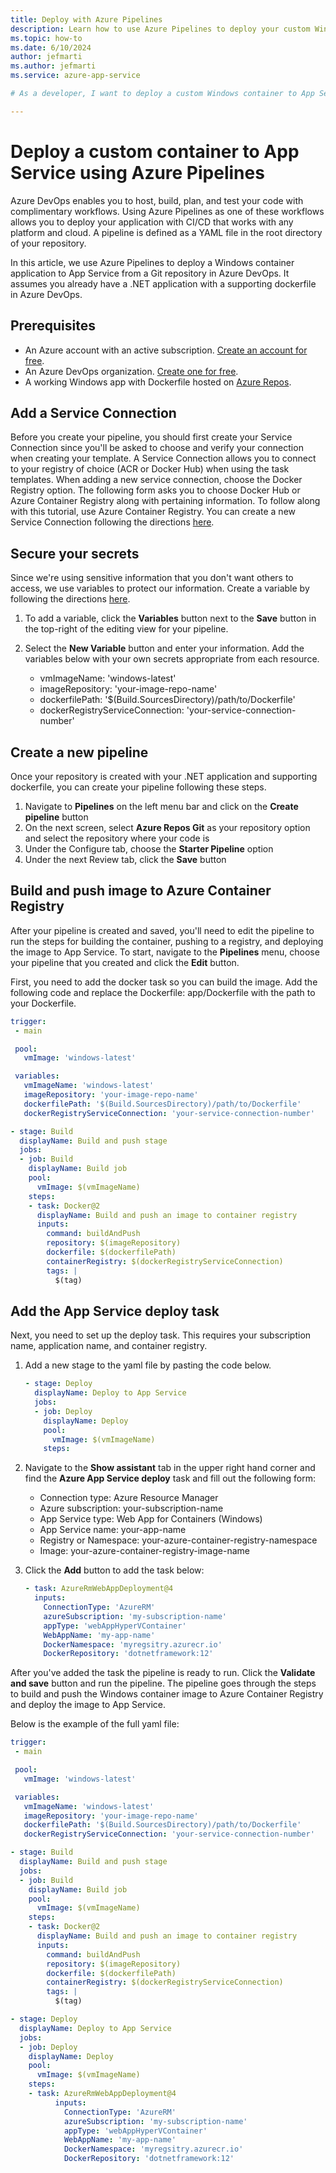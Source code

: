 ```yaml
---
title: Deploy with Azure Pipelines
description: Learn how to use Azure Pipelines to deploy your custom Windows container to App Service from a CI/CD pipeline.
ms.topic: how-to
ms.date: 6/10/2024
author: jefmarti
ms.author: jefmarti
ms.service: azure-app-service 

# As a developer, I want to deploy a custom Windows container to App Service from a CI/CD pipeline. 

---
```


# Deploy a custom container to App Service using Azure Pipelines

Azure DevOps enables you to host, build, plan, and test your code with complimentary workflows. Using Azure Pipelines as one of these workflows allows you to deploy your application with CI/CD that works with any platform and cloud. A pipeline is defined as a YAML file in the root directory of your repository.

In this article, we use Azure Pipelines to deploy a Windows container application to App Service from a Git repository in Azure DevOps. It assumes you already have a .NET application with a supporting dockerfile in Azure DevOps.

## Prerequisites

- An Azure account with an active subscription. [Create an account for free](https://azure.microsoft.com/free/?WT.mc_id=A261C142F).
- An Azure DevOps organization. [Create one for free](/azure/devops/pipelines/get-started/pipelines-sign-up). 
- A working Windows app with Dockerfile hosted on [Azure Repos](https://docs.github.com/get-started/quickstart/create-a-repo). 

## Add a Service Connection
Before you create your pipeline, you should first create your Service Connection since you'll be asked to choose and verify your connection when creating your template. A Service Connection allows you to connect to your registry of choice (ACR or Docker Hub) when using the task templates. When adding a new service connection, choose the Docker Registry option. The following form asks you to choose Docker Hub or Azure Container Registry along with pertaining information. To follow along with this tutorial, use Azure Container Registry. You can create a new Service Connection following the directions [here](/azure/devops/pipelines/library/service-endpoints).

## Secure your secrets
Since we're using sensitive information that you don't want others to access, we use variables to protect our information. Create a variable by following the directions [here](/azure/devops/pipelines/process/variables).

1. To add a variable, click the **Variables** button next to the **Save** button in the top-right of the editing view for your pipeline. 
1. Select the **New Variable** button and enter your information. Add the variables below with your own secrets appropriate from each resource.

   - vmImageName: 'windows-latest'
   - imageRepository: 'your-image-repo-name'
   - dockerfilePath: '$(Build.SourcesDirectory)/path/to/Dockerfile'
   - dockerRegistryServiceConnection: 'your-service-connection-number'

## Create a new pipeline
Once your repository is created with your .NET application and supporting dockerfile, you can create your pipeline following these steps.

1. Navigate to **Pipelines** on the left menu bar and click on the **Create pipeline** button
1. On the next screen, select **Azure Repos Git** as your repository option and select the repository where your code is
1. Under the Configure tab, choose the **Starter Pipeline** option
1. Under the next Review tab, click the **Save** button

## Build and push image to Azure Container Registry

After your pipeline is created and saved, you'll need to edit the pipeline to run the steps for building the container, pushing to a registry, and deploying the image to App Service. To start, navigate to the **Pipelines** menu, choose your pipeline that you created and click the **Edit** button.

First, you need to add the docker task so you can build the image. Add the following code and replace the Dockerfile: app/Dockerfile with the path to your Dockerfile.

```yaml
trigger:
 - main

 pool:
   vmImage: 'windows-latest' 

 variables:
   vmImageName: 'windows-latest'
   imageRepository: 'your-image-repo-name'
   dockerfilePath: '$(Build.SourcesDirectory)/path/to/Dockerfile'
   dockerRegistryServiceConnection: 'your-service-connection-number'

- stage: Build
  displayName: Build and push stage
  jobs:  
  - job: Build
    displayName: Build job
    pool:
      vmImage: $(vmImageName)
    steps:
    - task: Docker@2
      displayName: Build and push an image to container registry
      inputs:
        command: buildAndPush
        repository: $(imageRepository)
        dockerfile: $(dockerfilePath)
        containerRegistry: $(dockerRegistryServiceConnection)
        tags: |
          $(tag)
```

## Add the App Service deploy task

Next, you need to set up the deploy task. This requires your subscription name, application name, and container registry. 

1. Add a new stage to the yaml file by pasting the code below.

   ```yaml
   - stage: Deploy
     displayName: Deploy to App Service
     jobs:
     - job: Deploy
       displayName: Deploy
       pool:
         vmImage: $(vmImageName)
       steps:
   ```

1. Navigate to the **Show assistant** tab in the upper right hand corner and find the **Azure App Service deploy** task and fill out the following form:

   - Connection type: Azure Resource Manager
   - Azure subscription: your-subscription-name
   - App Service type: Web App for Containers (Windows)
   - App Service name: your-app-name
   - Registry or Namespace: your-azure-container-registry-namespace
   - Image: your-azure-container-registry-image-name

1. Click the **Add** button to add the task below:

   ```yaml
   - task: AzureRmWebAppDeployment@4
     inputs:
       ConnectionType: 'AzureRM'
       azureSubscription: 'my-subscription-name'
       appType: 'webAppHyperVContainer'
       WebAppName: 'my-app-name'
       DockerNamespace: 'myregsitry.azurecr.io'
       DockerRepository: 'dotnetframework:12'
   ```

After you've added the task the pipeline is ready to run. Click the **Validate and save** button and run the pipeline. The pipeline goes through the steps to build and push the Windows container image to Azure Container Registry and deploy the image to App Service.

Below is the example of the full yaml file:

```yaml
trigger:
 - main

 pool:
   vmImage: 'windows-latest' 

 variables:
   vmImageName: 'windows-latest'
   imageRepository: 'your-image-repo-name'
   dockerfilePath: '$(Build.SourcesDirectory)/path/to/Dockerfile'
   dockerRegistryServiceConnection: 'your-service-connection-number'

- stage: Build
  displayName: Build and push stage
  jobs:  
  - job: Build
    displayName: Build job
    pool:
      vmImage: $(vmImageName)
    steps:
    - task: Docker@2
      displayName: Build and push an image to container registry
      inputs:
        command: buildAndPush
        repository: $(imageRepository)
        dockerfile: $(dockerfilePath)
        containerRegistry: $(dockerRegistryServiceConnection)
        tags: |
          $(tag)

- stage: Deploy
  displayName: Deploy to App Service
  jobs:
  - job: Deploy
    displayName: Deploy
    pool:
      vmImage: $(vmImageName)
    steps:
    - task: AzureRmWebAppDeployment@4
		  inputs:
		    ConnectionType: 'AzureRM'
		    azureSubscription: 'my-subscription-name'
		    appType: 'webAppHyperVContainer'
		    WebAppName: 'my-app-name'
		    DockerNamespace: 'myregsitry.azurecr.io'
		    DockerRepository: 'dotnetframework:12'
```
